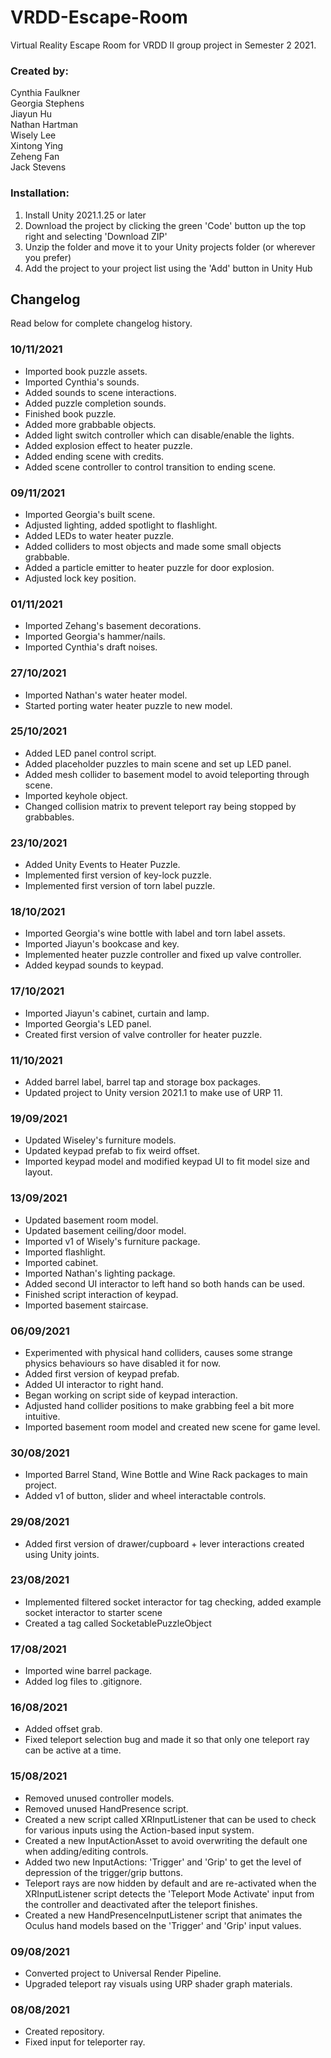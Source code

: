 # VRDD-Escape-Room
Virtual Reality Escape Room for VRDD II group project in Semester 2 2021.

### Created by:  
Cynthia Faulkner  
Georgia Stephens  
Jiayun Hu  
Nathan Hartman  
Wisely Lee  
Xintong Ying  
Zeheng Fan  
Jack Stevens  

### Installation:
1. Install Unity 2021.1.25 or later
2. Download the project by clicking the green 'Code' button up the top right and selecting 'Download ZIP'
3. Unzip the folder and move it to your Unity projects folder (or wherever you prefer)
4. Add the project to your project list using the 'Add' button in Unity Hub

## Changelog
Read below for complete changelog history.

### 10/11/2021
- Imported book puzzle assets.
- Imported Cynthia's sounds.
- Added sounds to scene interactions.
- Added puzzle completion sounds.
- Finished book puzzle.
- Added more grabbable objects.
- Added light switch controller which can disable/enable the lights.
- Added explosion effect to heater puzzle.
- Added ending scene with credits.
- Added scene controller to control transition to ending scene.

### 09/11/2021
- Imported Georgia's built scene.
- Adjusted lighting, added spotlight to flashlight.
- Added LEDs to water heater puzzle.
- Added colliders to most objects and made some small objects grabbable.
- Added a particle emitter to heater puzzle for door explosion.
- Adjusted lock key position.

### 01/11/2021
- Imported Zehang's basement decorations.
- Imported Georgia's hammer/nails.
- Imported Cynthia's draft noises.

### 27/10/2021
- Imported Nathan's water heater model.
- Started porting water heater puzzle to new model.

### 25/10/2021
- Added LED panel control script.
- Added placeholder puzzles to main scene and set up LED panel.
- Added mesh collider to basement model to avoid teleporting through scene.
- Imported keyhole object.
- Changed collision matrix to prevent teleport ray being stopped by grabbables.

### 23/10/2021
- Added Unity Events to Heater Puzzle.
- Implemented first version of key-lock puzzle.
- Implemented first version of torn label puzzle.

### 18/10/2021
- Imported Georgia's wine bottle with label and torn label assets.
- Imported Jiayun's bookcase and key.
- Implemented heater puzzle controller and fixed up valve controller.
- Added keypad sounds to keypad.

### 17/10/2021
- Imported Jiayun's cabinet, curtain and lamp.
- Imported Georgia's LED panel.
- Created first version of valve controller for heater puzzle.

### 11/10/2021
- Added barrel label, barrel tap and storage box packages.
- Updated project to Unity version 2021.1 to make use of URP 11.

### 19/09/2021
- Updated Wiseley's furniture models.
- Updated keypad prefab to fix weird offset.
- Imported keypad model and modified keypad UI to fit model size and layout.

### 13/09/2021
- Updated basement room model.
- Updated basement ceiling/door model.
- Imported v1 of Wisely's furniture package.
- Imported flashlight.
- Imported cabinet.
- Imported Nathan's lighting package.
- Added second UI interactor to left hand so both hands can be used.
- Finished script interaction of keypad.
- Imported basement staircase.

### 06/09/2021
- Experimented with physical hand colliders, causes some strange physics behaviours so have disabled it for now.
- Added first version of keypad prefab.
- Added UI interactor to right hand.
- Began working on script side of keypad interaction.
- Adjusted hand collider positions to make grabbing feel a bit more intuitive.
- Imported basement room model and created new scene for game level.

### 30/08/2021
- Imported Barrel Stand, Wine Bottle and Wine Rack packages to main project.
- Added v1 of button, slider and wheel interactable controls.

### 29/08/2021
- Added first version of drawer/cupboard + lever interactions created using Unity joints.

### 23/08/2021
- Implemented filtered socket interactor for tag checking, added example socket interactor to starter scene
- Created a tag called SocketablePuzzleObject

### 17/08/2021
- Imported wine barrel package.
- Added log files to .gitignore.

### 16/08/2021
- Added offset grab.
- Fixed teleport selection bug and made it so that only one teleport ray can be active at a time.

### 15/08/2021
- Removed unused controller models.
- Removed unused HandPresence script.
- Created a new script called XRInputListener that can be used to check for various inputs using the Action-based input system.
- Created a new InputActionAsset to avoid overwriting the default one when adding/editing controls.
- Added two new InputActions: 'Trigger' and 'Grip' to get the level of depression of the trigger/grip buttons.
- Teleport rays are now hidden by default and are re-activated when the XRInputListener script detects the 'Teleport Mode Activate' input from the controller and deactivated after the teleport finishes.
- Created a new HandPresenceInputListener script that animates the Oculus hand models based on the 'Trigger' and 'Grip' input values.

### 09/08/2021
- Converted project to Universal Render Pipeline.
- Upgraded teleport ray visuals using URP shader graph materials.

### 08/08/2021
- Created repository.
- Fixed input for teleporter ray.
